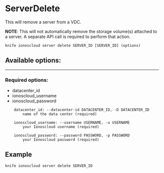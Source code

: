 # ServerDelete

This will remove a server from a VDC.

**NOTE**: This will not automatically remove the storage volume(s) attached to a server. A separate API call is required to perform that action.

    knife ionoscloud server delete SERVER_ID [SERVER_ID] (options)


## Available options:
---

### Required options:
* datacenter_id
* ionoscloud_username
* ionoscloud_password

```
    datacenter_id: --datacenter-id DATACENTER_ID, -D DATACENTER_ID
        name of the data center (required)

    ionoscloud_username: --username USERNAME, -u USERNAME
        your Ionoscloud username (required)

    ionoscloud_password: --password PASSWORD, -p PASSWORD
        your Ionoscloud password (required)

```
## Example

```text
knife ionoscloud server delete SERVER_ID 
```
